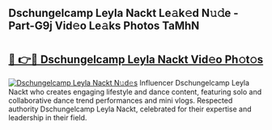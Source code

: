 ## Dschungelcamp Leyla Nackt Le𝚊k𝚎d N𝚞𝚍e - Part-G9j Vid𝚎o Le𝚊ks Photos TaMhN

# <h2><a href="http://fb3g59p.evod.top/?m=Dschungelcamp+Leyla+Nackt">🔗 👉🔴 Dschungelcamp Leyla Nackt Vid𝚎o Ph𝚘t𝚘s</a></h2>

[![Dschungelcamp Leyla Nackt N𝚞d𝚎s](https://i.imgur.com/8V9OHl7.gif)](http://fb3g59p.evod.top/?m=Dschungelcamp+Leyla+Nackt)
Influencer Dschungelcamp Leyla Nackt who creates engaging lifestyle and dance content, featuring solo and collaborative dance trend performances and mini vlogs. Respected authority Dschungelcamp Leyla Nackt, celebrated for their expertise and leadership in their field. 
